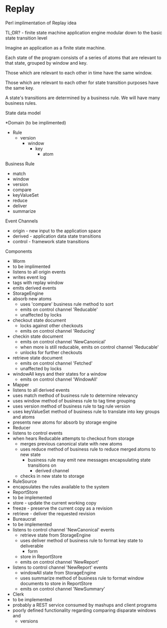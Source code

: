 Replay
======

Perl implimentation of Replay idea

TL;DR? - finite state machine application engine modular down to the basic
state transition level

Imagine an application as a finite state machine.

Each state of the program consists of a series of atoms that are relevant to
that state, grouped by window and key.

Those which are relevant to each other in time have the same window. 

Those which are relevant to each other for state transition purposes have the
same key.

A state's transitions are determined by a business rule.  We will have many
business rules.


State data model

*Domain (to be implimented)
 * Rule
   * version
     * window
       * key
         * atom

Business Rule
 * match
 * window
 * version
 * compare
 * keyValueSet
 * reduce
 * deliver
 * summarize

Event Channels
 * origin - new input to the application space
 * derived - application data state transitions
 * control - framework state transitions

Components
* Worm 
 * to be implimented 
 * listens to all origin events
 * writes event log
 * tags with replay window
 * emits derived events
* StorageEngine 
 * absorb new atoms
   * uses 'compare' business rule method to sort
   * emits on control channel 'Reducable'
   * unaffected by locks
 * checkout state document
   * locks against other checkouts
   * emits on control channel 'Reducing'
 * checkin state document
   * emits on control channel 'NewCanonical'
   * when more is still reducable, emits on control channel 'Reducable'
   * unlocks for further checkouts
 * retrieve state document
   * emits on control channel 'Fetched'
   * unaffected by locks
 * windowAll keys and their states for a window
   * emits on control channel 'WindowAll'
* Mapper 
 * listens to all derived events
 * uses match method of business rule to determine relevancy
 * uses window method of business rule to tag time grouping
 * uses version method of business rule to tag rule version
 * uses keyValueSet method of business rule to translate into key groups and atoms
 * presents new atoms for absorb by storage engine
 * Reducer
 * listens to control events
 * when hears Reducable attempts to checkout from storage
   * merges previous canonical state with new atoms
   * uses reduce method of business rule to reduce merged atoms to new state
     * business rule may emit new messages encapsulating state transitions on 
        * derived channel
   * checks in new state to storage
* RuleSource
 * encapsulates the rules available to the system
* ReportStore
 * to be implemented
 * store - update the current working copy
 * freeze - preserve the current copy as a revision 
 * retrieve - deliver the requested revision
* Bureaucrat
 * to be implemented
 * listens to control channel 'NewCanonical' events
   * retrieve state from StorageEngine
   * uses deliver method of business rule to format key state to deliverable
      * form
   * store in ReportStore
   * emits on control channel 'NewReport'
 * listens to control channel 'NewReport' events
   * windowAll state from StorageEngine
   * uses summarize method of business rule to format window documents to store in ReportStore
   * emits on control channel 'NewSummary'
* Clerk
 * to be implemented
 * probably a REST service consumed by mashups and client programs
 * poorly defined functionality regarding comparing disparate windows and
    * versions

